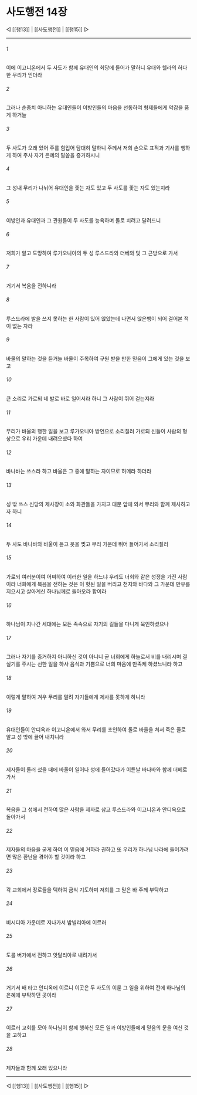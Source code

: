 # 사도행전 14장

◁ [[행13]] | [[사도행전]] | [[행15]] ▷
***

###### 1
이에 이고니온에서 두 사도가 함께 유대인의 회당에 들어가 말하니 유대와 헬라의 허다한 무리가 믿더라

###### 2
그러나 순종치 아니하는 유대인들이 이방인들의 마음을 선동하여 형제들에게 악감을 품게 하거늘

###### 3
두 사도가 오래 있어 주를 힘입어 담대히 말하니 주께서 저희 손으로 표적과 기사를 행하게 하여 주사 자기 은혜의 말씀을 증거하시니

###### 4
그 성내 무리가 나뉘어 유대인을 좇는 자도 있고 두 사도를 좇는 자도 있는지라

###### 5
이방인과 유대인과 그 관원들이 두 사도를 능욕하며 돌로 치려고 달려드니

###### 6
저희가 알고 도망하여 루가오니아의 두 성 루스드라와 더베와 및 그 근방으로 가서

###### 7
거기서 복음을 전하니라

###### 8
루스드라에 발을 쓰지 못하는 한 사람이 있어 앉았는데 나면서 앉은뱅이 되어 걸어본 적이 없는 자라

###### 9
바울의 말하는 것을 듣거늘 바울이 주목하여 구원 받을 만한 믿음이 그에게 있는 것을 보고

###### 10
큰 소리로 가로되 네 발로 바로 일어서라 하니 그 사람이 뛰어 걷는지라

###### 11
무리가 바울의 행한 일을 보고 루가오니아 방언으로 소리질러 가로되 신들이 사람의 형상으로 우리 가운데 내려오셨다 하여

###### 12
바나바는 쓰스라 하고 바울은 그 중에 말하는 자이므로 허메라 하더라

###### 13
성 밖 쓰스 신당의 제사장이 소와 화관들을 가지고 대문 앞에 와서 무리와 함께 제사하고자 하니

###### 14
두 사도 바나바와 바울이 듣고 옷을 찢고 무리 가운데 뛰어 들어가서 소리질러

###### 15
가로되 여러분이여 어찌하여 이러한 일을 하느냐 우리도 너희와 같은 성정을 가진 사람이라 너희에게 복음을 전하는 것은 이 헛된 일을 버리고 천지와 바다와 그 가운데 만유를 지으시고 살아계신 하나님께로 돌아오라 함이라

###### 16
하나님이 지나간 세대에는 모든 족속으로 자기의 길들을 다니게 묵인하셨으나

###### 17
그러나 자기를 증거하지 아니하신 것이 아니니 곧 너희에게 하늘로서 비를 내리시며 결실기를 주시는 선한 일을 하사 음식과 기쁨으로 너희 마음에 만족케 하셨느니라 하고

###### 18
이렇게 말하여 겨우 무리를 말려 자기들에게 제사를 못하게 하니라

###### 19
유대인들이 안디옥과 이고니온에서 와서 무리를 초인하여 돌로 바울을 쳐서 죽은 줄로 알고 성 밖에 끌어 내치니라

###### 20
제자들이 둘러 섰을 때에 바울이 일어나 성에 들어갔다가 이튿날 바나바와 함께 더베로 가서

###### 21
복음을 그 성에서 전하여 많은 사람을 제자로 삼고 루스드라와 이고니온과 안디옥으로 돌아가서

###### 22
제자들의 마음을 굳게 하여 이 믿음에 거하라 권하고 또 우리가 하나님 나라에 들어가려면 많은 환난을 겪어야 할 것이라 하고

###### 23
각 교회에서 장로들을 택하여 금식 기도하며 저희를 그 믿은 바 주께 부탁하고

###### 24
비시디아 가운데로 지나가서 밤빌리아에 이르러

###### 25
도를 버가에서 전하고 앗달리아로 내려가서

###### 26
거기서 배 타고 안디옥에 이르니 이곳은 두 사도의 이룬 그 일을 위하여 전에 하나님의 은혜에 부탁하던 곳이라

###### 27
이르러 교회를 모아 하나님이 함께 행하신 모든 일과 이방인들에게 믿음의 문을 여신 것을 고하고

###### 28
제자들과 함께 오래 있으니라

***
◁ [[행13]] | [[사도행전]] | [[행15]] ▷
